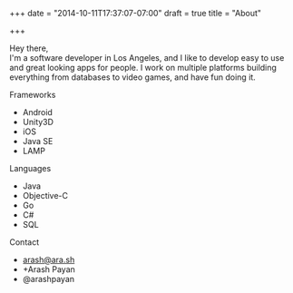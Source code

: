 +++
date = "2014-10-11T17:37:07-07:00"
draft = true
title = "About"

+++

Hey there,  
I'm a software developer in Los Angeles, and I like to develop easy to use and great looking apps for people. I work on multiple platforms building everything from databases to video games, and have fun doing it.

Frameworks
* Android
* Unity3D
* iOS
* Java SE
* LAMP

Languages
* Java
* Objective-C
* Go
* C#
* SQL

Contact
* arash@ara.sh
* +Arash Payan
* @arashpayan
